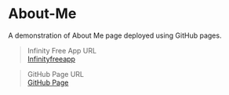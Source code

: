 # About-Me

A demonstration of About Me page deployed using GitHub pages.


> Infinity Free App URL    
> [Infinityfreeapp](http://mohithjegan.infinityfreeapp.com/?i=1)

> GitHub Page URL  
> [GitHub Page](https://mohithjegan.github.io/about-me/)